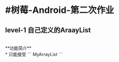 #树莓-Android-第二次作业
=====================
level-1 自己定义的AraayList
-------------------------
<br>
**功能简介**<br>
* 只能接受
```
MyArrayList<E extends Number>
```
